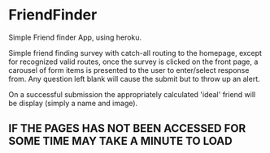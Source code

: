 # FriendFinder
Simple Friend finder App, using heroku.

Simple friend finding survey with catch-all routing to the homepage, except for recognized valid routes, once the survey is clicked on the front page, a carousel of form items is presented to the user to enter/select response from. Any question left blank will cause the submit but to throw up an alert.

On a successful submission the appropriately calculated 'ideal' friend will be display (simply a name and image).

## IF THE PAGES HAS NOT BEEN ACCESSED FOR SOME TIME MAY TAKE A MINUTE TO LOAD